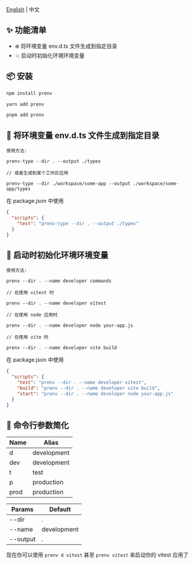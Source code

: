 [English](./README.md) | 中文

## ✨ 功能清单

- ❄️ 将环境变量 env.d.ts 文件生成到指定目录
- 💥 启动时初始化环境环境变量

## 📦 安装

```bash
npm install prenv
```

```bash
yarn add prenv
```

```bash
pnpm add prenv
```

## 💫 将环境变量 env.d.ts 文件生成到指定目录

```
使用方法:

prenv-type --dir . --output ./types

// 或者生成到某个工作区应用

prenv-type --dir ./workspace/some-app --output ./workspace/some-app/types
```

在 package.json 中使用

```json
{
  "scripts": {
    "test": "prenv-type --dir . --output ./types"
  }
}
```

## 💫 启动时初始化环境环境变量

```
使用方法: 

prenv --dir . --name developer commands

// 在使用 vitest 时

prenv --dir . --name developer vitest

// 在使用 node 应用时

prenv --dir . --name developer node your-app.js

// 在使用 vite 时

prenv --dir . --name developer vite build
```

在 package.json 中使用

```json
{
  "scripts": {
    "test": "prenv --dir . --name developer vitest",
    "build": "prenv --dir . --name developer vite build",
    "start": "prenv --dir . --name developer node your-app.js"
  }
}
```

## 📖 命令行参数简化

| Name | Alias         |
|------|---------------|
| d    | development   |
|dev   | development   |
| t    | test          |
| p    | production    |
|prod  | production    |

| Params   | Default     |
|----------|-------------|
| --dir    | .           |
| --name   | development |
| --output | .           |

现在你可以使用 `prenv d vitest` 甚至 `prenv vitest` 来启动你的 vitest 应用了
